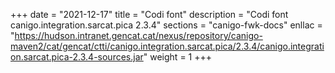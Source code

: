 +++
date        = "2021-12-17"
title       = "Codi font"
description = "Codi font canigo.integration.sarcat.pica 2.3.4"
sections    = "canigo-fwk-docs"
enllac		= "https://hudson.intranet.gencat.cat/nexus/repository/canigo-maven2/cat/gencat/ctti/canigo.integration.sarcat.pica/2.3.4/canigo.integration.sarcat.pica-2.3.4-sources.jar"
weight		= 1
+++

